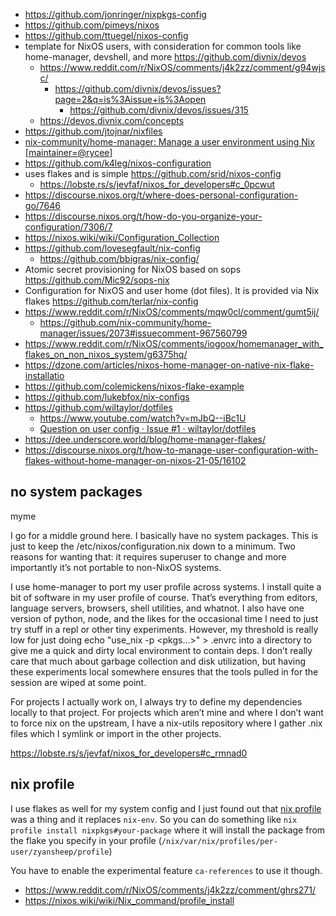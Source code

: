 - https://github.com/jonringer/nixpkgs-config
- https://github.com/pimeys/nixos
- https://github.com/ttuegel/nixos-config
- template for NixOS users, with consideration for common tools like home-manager, devshell, and more https://github.com/divnix/devos
  - https://www.reddit.com/r/NixOS/comments/j4k2zz/comment/g94wjsc/
    - https://github.com/divnix/devos/issues?page=2&q=is%3Aissue+is%3Aopen
      - https://github.com/divnix/devos/issues/315
  - https://devos.divnix.com/concepts
- https://github.com/jtojnar/nixfiles
- [nix-community/home-manager: Manage a user environment using Nix \[maintainer=@rycee\]](https://github.com/nix-community/home-manager)
- https://github.com/k4leg/nixos-configuration
- uses flakes and is simple https://github.com/srid/nixos-config
  - https://lobste.rs/s/jevfaf/nixos_for_developers#c_0pcwut
- https://discourse.nixos.org/t/where-does-personal-configuration-go/7646
- https://discourse.nixos.org/t/how-do-you-organize-your-configuration/7306/7
- https://nixos.wiki/wiki/Configuration_Collection
- https://github.com/lovesegfault/nix-config
  - https://github.com/bbigras/nix-config/
- Atomic secret provisioning for NixOS based on sops https://github.com/Mic92/sops-nix
- Configuration for NixOS and user home (dot files). It is provided via Nix flakes https://github.com/terlar/nix-config
- https://www.reddit.com/r/NixOS/comments/mqw0cl/comment/gumt5ij/
  - https://github.com/nix-community/home-manager/issues/2073#issuecomment-967560799
- https://www.reddit.com/r/NixOS/comments/iogoox/homemanager_with_flakes_on_non_nixos_system/g6375hq/
- https://dzone.com/articles/nixos-home-manager-on-native-nix-flake-installatio
- https://github.com/colemickens/nixos-flake-example
- https://github.com/lukebfox/nix-configs
- https://github.com/wiltaylor/dotfiles
  - https://www.youtube.com/watch?v=mJbQ--iBc1U
  - [Question on user config · Issue #1 · wiltaylor/dotfiles](https://github.com/wiltaylor/dotfiles/issues/1)
- https://dee.underscore.world/blog/home-manager-flakes/
- https://discourse.nixos.org/t/how-to-manage-user-configuration-with-flakes-without-home-manager-on-nixos-21-05/16102

## no system packages

myme

I go for a middle ground here. I basically have no system packages. This is just to keep the /etc/nixos/configuration.nix down to a minimum. Two reasons for wanting that: it requires superuser to change and more importantly it’s not portable to non-NixOS systems.

I use home-manager to port my user profile across systems. I install quite a bit of software in my user profile of course. That’s everything from editors, language servers, browsers, shell utilities, and whatnot. I also have one version of python, node, and the likes for the occasional time I need to just try stuff in a repl or other tiny experiments. However, my threshold is really low for just doing echo "use_nix -p <pkgs...>" > .envrc into a directory to give me a quick and dirty local environment to contain deps. I don’t really care that much about garbage collection and disk utilization, but having these experiments local somewhere ensures that the tools pulled in for the session are wiped at some point.

For projects I actually work on, I always try to define my dependencies locally to that project. For projects which aren’t mine and where I don’t want to force nix on the upstream, I have a nix-utils repository where I gather .nix files which I symlink or import in the other projects.

https://lobste.rs/s/jevfaf/nixos_for_developers#c_rmnad0

## nix profile

I use flakes as well for my system config and I just found out that [nix profile](https://nixos.wiki/wiki/Nix_command/profile) was a thing and it replaces `nix-env`. So you can do something like `nix profile install nixpkgs#your-package` where it will install the package from the flake you specify in your profile (`/nix/var/nix/profiles/per-user/zyansheep/profile`)

You have to enable the experimental feature `ca-references` to use it though.

- https://www.reddit.com/r/NixOS/comments/j4k2zz/comment/ghrs271/
- https://nixos.wiki/wiki/Nix_command/profile_install
